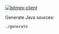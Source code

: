 [![bitmex-client](https://maven-badges.herokuapp.com/maven-central/com.github.h908714124/bitmex-client/badge.svg?style=plastic&subject=bitmex-client&color=red)](https://maven-badges.herokuapp.com/maven-central/com.github.h908714124/bitmex-client)

Generate Java sources:

````sh
./generate
````

